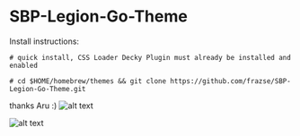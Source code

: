 # SBP-Legion-Go-Theme
Install instructions:
```
# quick install, CSS Loader Decky Plugin must already be installed and enabled

# cd $HOME/homebrew/themes && git clone https://github.com/frazse/SBP-Legion-Go-Theme.git
```
thanks Aru :)
![alt text](https://cdn.discordapp.com/attachments/604790136554651679/1187775531706503211/image.png?ex=65981d2a&is=6585a82a&hm=15aa475fa1fa002167c92ee4d24493129448d9c48e9ceff9ffa1003565793a3f&)

![alt text]([https://cdn.discordapp.com/attachments/604790136554651679/1187775531706503211/image.png?ex=65981d2a&is=6585a82a&hm=15aa475fa1fa002167c92ee4d24493129448d9c48e9ceff9ffa1003565793a3f&](https://cdn.discordapp.com/attachments/604790136554651679/1193267546686750770/most_recent.jpg?ex=65ac1800&is=6599a300&hm=c0faeca8f53062934d113dbe63c668e55b40c5d81181219b79d88118939cb5bb&)https://cdn.discordapp.com/attachments/604790136554651679/1193267546686750770/most_recent.jpg?ex=65ac1800&is=6599a300&hm=c0faeca8f53062934d113dbe63c668e55b40c5d81181219b79d88118939cb5bb&)
